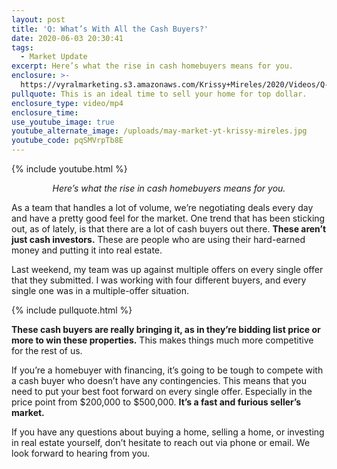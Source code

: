 ```yaml
---
layout: post
title: 'Q: What’s With All the Cash Buyers?'
date: 2020-06-03 20:30:41
tags:
  - Market Update
excerpt: Here’s what the rise in cash homebuyers means for you.
enclosure: >-
  https://vyralmarketing.s3.amazonaws.com/Krissy+Mireles/2020/Videos/Q-+Whats+With+All+the+Cash+Buyers_.mp4
pullquote: This is an ideal time to sell your home for top dollar.
enclosure_type: video/mp4
enclosure_time:
use_youtube_image: true
youtube_alternate_image: /uploads/may-market-yt-krissy-mireles.jpg
youtube_code: pqSMVrpTb8E
---
```


{% include youtube.html %}

<p style="text-align:center"><em>Here’s what the rise in cash homebuyers means for you.</em></p>

As a team that handles a lot of volume, we’re negotiating deals every day and have a pretty good feel for the market. One trend that has been sticking out, as of lately, is that there are a lot of cash buyers out there. **These aren’t just cash investors.** These are people who are using their hard-earned money and putting it into real estate.

Last weekend, my team was up against multiple offers on every single offer that they submitted. I was working with four different buyers, and every single one was in a multiple-offer situation.&nbsp;

{% include pullquote.html %}

**These cash buyers are really bringing it, as in they’re bidding list price or more to win these properties.** This makes things much more competitive for the rest of us.&nbsp;

If you’re a homebuyer with financing, it’s going to be tough to compete with a cash buyer who doesn’t have any contingencies. This means that you need to put your best foot forward on every single offer. Especially in the price point from $200,000 to $500,000. **It’s a fast and furious seller’s market.**

If you have any questions about buying a home, selling a home, or investing in real estate yourself, don’t hesitate to reach out via phone or email. We look forward to hearing from you.